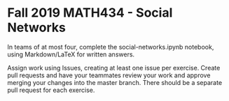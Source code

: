 # Fall 2019 MATH434 - Social Networks

In teams of at most four, complete the social-networks.ipynb notebook, using Markdown/LaTeX for written answers.

Assign work using Issues, creating at least one issue per exercise. Create pull requests and have your teammates review your work and approve merging your changes into the master branch. There should be a separate pull request for each exercise.
